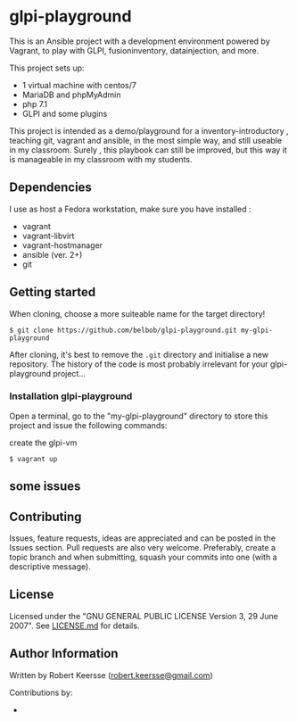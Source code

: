 # glpi-playground
This is an Ansible project with a development environment powered by Vagrant, to play with GLPI, fusioninventory, datainjection, and more.

This project sets up:

* 1 virtual machine with centos/7
* MariaDB and phpMyAdmin
* php 7.1
* GLPI and some plugins

This project is intended as a demo/playground for a inventory-introductory , teaching git, vagrant and ansible, in the most simple way, and still useable in my classroom. Surely , this playbook can still be improved, but this way it is manageable in my classroom with my students.

## Dependencies

I use as host a Fedora workstation, make sure you have installed :

- vagrant
- vagrant-libvirt
- vagrant-hostmanager
- ansible (ver. 2+)
- git

## Getting started

When cloning, choose a more suiteable  name for the target directory!

```ShellSession
$ git clone https://github.com/belbob/glpi-playground.git my-glpi-playground
```
After cloning, it's best to remove the `.git` directory and initialise a new repository. The history of the code is most probably irrelevant for your glpi-playground project...

### Installation glpi-playground

Open a terminal, go to the "my-glpi-playground" directory to store this project and issue the following commands:

create the glpi-vm

```ShellSession
$ vagrant up
```

## some issues


## Contributing

Issues, feature requests, ideas are appreciated and can be posted in the Issues section. Pull requests are also very welcome. Preferably, create a topic branch and when submitting, squash your commits into one (with a descriptive message).

## License

Licensed under the "GNU GENERAL PUBLIC LICENSE Version 3, 29 June 2007". See [LICENSE.md](/License.md) for details.

## Author Information

Written by Robert Keersse (robert.keersse@gmail.com)

Contributions by:

-
